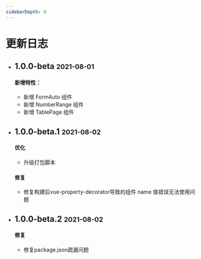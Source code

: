 ```yaml
---
sidebarDepth: 0
---
```


# 更新日志

- ## 1.0.0-beta <small>2021-08-01</small>
	#### 新增特性：
	- 新增 FormAuto 组件
	- 新增 NumberRange 组件
	- 新增 TablePage 组件

- ## 1.0.0-beta.1 <small>2021-08-02</small>
	#### 优化
	- 升级打包脚本
	#### 修复
	- 修复构建后vue-property-decorator导致的组件 name 值错误无法使用问题

- ## 1.0.0-beta.2 <small>2021-08-02</small>
	#### 修复
	- 修复package.json疏漏问题